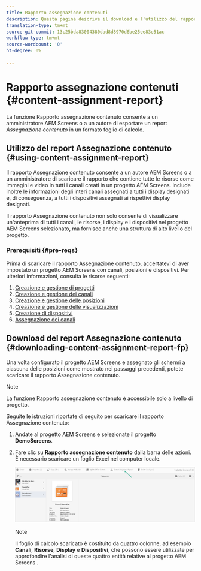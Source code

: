 ```yaml
---
title: Rapporto assegnazione contenuti
description: Questa pagina descrive il download e l'utilizzo del rapporto Assegnazione contenuto.
translation-type: tm+mt
source-git-commit: 13c25bda83004380dad8d8970d6be25ee83e51ac
workflow-type: tm+mt
source-wordcount: '0'
ht-degree: 0%

---
```



# Rapporto assegnazione contenuti {#content-assignment-report}

La funzione Rapporto assegnazione contenuto consente a un amministratore  AEM Screens o a un autore di esportare un report *Assegnazione contenuto* in un formato foglio di calcolo.

## Utilizzo del report Assegnazione contenuto {#using-content-assignment-report}

Il rapporto Assegnazione contenuto consente a un autore  AEM Screens o a un amministratore di scaricare il rapporto che contiene tutte le risorse come immagini e video in tutti i canali creati in un progetto  AEM Screens. Include inoltre le informazioni degli interi canali assegnati a tutti i display designati e, di conseguenza, a tutti i dispositivi assegnati ai rispettivi display designati.

Il rapporto Assegnazione contenuto non solo consente di visualizzare un&#39;anteprima di tutti i canali, le risorse, i display e i dispositivi nel progetto AEM Screens  selezionato, ma fornisce anche una struttura di alto livello del progetto.


### Prerequisiti {#pre-reqs}

Prima di scaricare il rapporto Assegnazione contenuto, accertatevi di aver impostato un progetto AEM Screens  con canali, posizioni e dispositivi.
Per ulteriori informazioni, consulta le risorse seguenti:

1. [Creazione e gestione di progetti](/help/user-guide/creating-a-screens-project.md)
1. [Creazione e gestione dei canali](/help/user-guide/managing-channels.md)
1. [Creazione e gestione delle posizioni](/help/user-guide/managing-locations.md)
1. [Creazione e gestione delle visualizzazioni](/help/user-guide/managing-displays.md)
1. [Creazione di dispositivi](/help/user-guide/managing-devices.md)
1. [Assegnazione dei canali](/help/user-guide/channel-assignment-latest-fp.md) 


## Download del report Assegnazione contenuto {#downloading-content-assignment-report-fp}

Una volta configurato il progetto AEM Screens  e assegnato gli schermi a ciascuna delle posizioni come mostrato nei passaggi precedenti, potete scaricare il rapporto Assegnazione contenuto.

>[!NOTE]
>La funzione Rapporto assegnazione contenuto è accessibile solo a livello di progetto.

Seguite le istruzioni riportate di seguito per scaricare il rapporto Assegnazione contenuto:

1. Andate al progetto AEM Screens  e selezionate il progetto **DemoScreens**.

1. Fare clic su **Rapporto assegnazione contenuto** dalla barra delle azioni. È necessario scaricare un foglio Excel nel computer locale.

   ![immagine](/help/user-guide/assets/content-assignment-report/can-download.png)

   >[!NOTE]
   >Il foglio di calcolo scaricato è costituito da quattro colonne, ad esempio **Canali**, **Risorse**, **Display** e **Dispositivi**, che possono essere utilizzate per approfondire l&#39;analisi di queste quattro entità relative al progetto AEM Screens .

